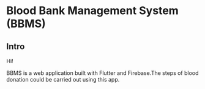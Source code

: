 # Blood Bank Management System (BBMS)

## Intro
Hi!

BBMS is a web application built with Flutter and Firebase.The steps of blood donation could be carried out using this app.

